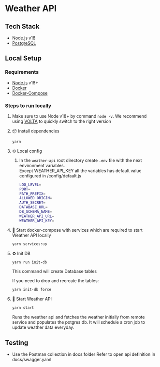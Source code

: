 # Weather API

## Tech Stack

- [Node.js](https://nodejs.org/) v18
- [PostgreSQL](https://www.postgresql.org/)

## Local Setup

### Requirements

- [Node.js](https://nodejs.org/en/) v18+
- [Docker](https://www.docker.com/)
- [Docker-Compose](https://docs.docker.com/compose/install/)

### Steps to run locally

1. Make sure to use Node v18+ by command `node -v`. We recommend using [VOLTA](https://volta.sh/) to quickly switch to the right version

2. 📦 Install dependencies

   ```bash
   yarn
   ```

3. ⚙ Local config

   1. In the `weather-api` root directory create `.env` file with the next environment variables.<br>
      Except WEATHER_API_KEY all the variables has default value configured in /config/default.js

      ```bash
      LOG_LEVEL=
      PORT=
      PATH_PREFIX=
      ALLOWED_ORIGIN=
      AUTH_SECRET=
      DATABASE_URL=
      DB_SCHEMA_NAME=
      WEATHER_API_URL=
      WEATHER_API_KEY=
      ```

4. 🚢 Start docker-compose with services which are required to start Weather API locally

   ```bash
   yarn services:up
   ```

5. ♻ Init DB

   ```bash
   yarn run init-db
   ```

   This command will create Database tables

   If you need to drop and recreate the tables:

   ```bash
   yarn init-db force
   ```


6. 🚀 Start Weather API

   ```bash
   yarn start
   ```

   Runs the weather api and fetches the weather initially from remote service and populates the potgres db.
   It will schedule a cron job to update weather data everyday.

## Testing

- Use the Postman collection in docs folder
Refer to open api definition in docs/swagger.yaml